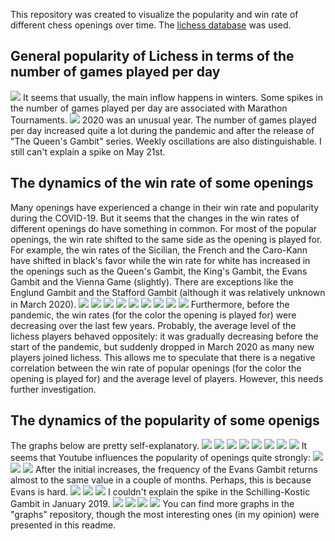 This repository was created to visualize the popularity and win rate of different chess openings over time. The [lichess database](https://database.lichess.org/#standard_games) was used.
## General popularity of Lichess in terms of the number of games played per day
![](graphs/TotalGames.png)
It seems that usually, the main inflow happens in winters. Some spikes in the number of games played per day are associated with Marathon Tournaments.
![](graphs/TotalGames2020.png)
2020 was an unusual year. The number of games played per day increased quite a lot during the pandemic and after the release of "The Queen's Gambit" series. Weekly oscillations are also distinguishable. I still can't explain a spike on May 21st.
## The dynamics of the win rate of some openings
Many openings have experienced a change in their win rate and popularity during the COVID-19. But it seems that the changes in the win rates of different openings do have something in common. For most of the popular openings, the win rate shifted to the same side as the opening is played for. For example, the win rates of the Sicilian, the French and the Caro-Kann have shifted in black's favor while the win rate for white has increased in the openings such as the Queen's Gambit, the King's Gambit, the Evans Gambit and the Vienna Game (slightly).
There are exceptions like the Englund Gambit and the Stafford Gambit (although it was relatively unknown in March 2020).
![](graphs/SicilianWinRate.png)
![](graphs/FrenchWinRate.png)
![](graphs/Caro-KannWinRate.png)
![](graphs/QGWinRate.png)
![](graphs/KingsGambitWinRate.png)
![](graphs/EvansWinRate.png)
![](graphs/ViennaWinRate.png)
![](graphs/EnglundWinRate.png)
![](graphs/StaffordWinRate.png)
Furthermore, before the pandemic, the win rates (for the color the opening is played for) were decreasing over the last few years. Probably, the average level of the lichess players behaved oppositely: it was gradually decreasing before the start of the pandemic, but suddenly dropped in March 2020 as many new players joined lichess. This allows me to speculate that there is a negative correlation between the win rate of popular openings (for the color the opening is played for) and the average level of players. However, this needs further investigation.
## The dynamics of the popularity of some openigs
The graphs below are pretty self-explanatory.
![](graphs/SicilianFreq.png)
![](graphs/QGFreq.png)
![](graphs/QG2020Freq.png)
![](graphs/FrenchFreq.png)
![](graphs/Caro-KannFreq.png)
![](graphs/KingsGambitFreq.png)
![](graphs/BenoniFreq.png)
![](graphs/BenkoFreq.png)
It seems that Youtube influences the popularity of openings quite strongly:
![](graphs/Stafford2020Freq.png)
![](graphs/EvansFreq.png)
![](graphs/Evans2020Freq.png)
After the initial increases, the frequency of the Evans Gambit returns almost to the same value in a couple of months. Perhaps, this is because Evans is hard.
![](graphs/Englund2020Freq.png)
![](graphs/Orthoschnapp2020Freq.png)
![](graphs/Schilling-Kostic2020Freq.png)
I couldn't explain the spike in the Schilling-Kostic Gambit in January 2019.
![](graphs/Nakhmanson2020Freq.png)
![](graphs/JeromeFreq.png)
![](graphs/SicilianJalalabad2020Freq.png)
![](graphs/ViennaFreq.png)
You can find more graphs in the "graphs" repository, though the most interesting ones (in my opinion) were presented in this readme.
